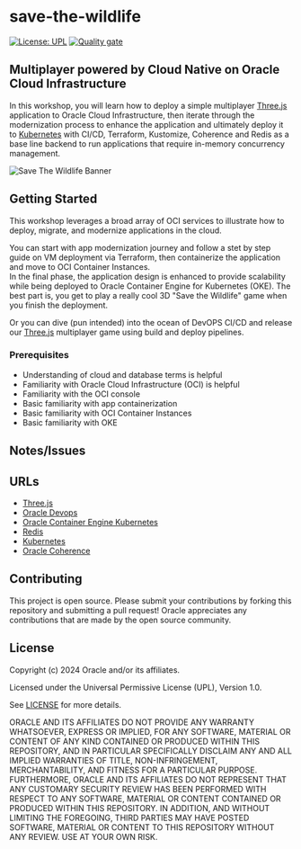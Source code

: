 # save-the-wildlife

[![License: UPL](https://img.shields.io/badge/license-UPL-green)](https://img.shields.io/badge/license-UPL-green) [![Quality gate](https://sonarcloud.io/api/project_badges/quality_gate?project=oracle-devrel_save-the-wildlife)](https://sonarcloud.io/dashboard?id=oracle-devrel_save-the-wildlife)

## Multiplayer powered by Cloud Native on Oracle Cloud Infrastructure

In this workshop, you will learn how to deploy a simple multiplayer [Three.js](https://threejs.org/) application to Oracle Cloud Infrastructure, then iterate through the modernization process to enhance the application and ultimately deploy it to [Kubernetes](https://kubernetes.io/) with CI/CD, Terraform, Kustomize, Coherence and Redis as a base line backend to run applications that require in-memory concurrency management.

![Save The Wildlife Banner](images/screenshot.png)

## Getting Started

This workshop leverages a broad array of OCI services to illustrate how to deploy, migrate, and modernize applications in the cloud.  

You can start with app modernization journey and follow a stet by step guide on VM deployment via Terraform, then containerize the application and move to OCI Container Instances.  
In the final phase, the application design is enhanced to provide scalability while being deployed to Oracle Container Engine for Kubernetes (OKE). The best part is, you get to play a really cool 3D "Save the Wildlife" game when you finish the deployment.

Or you can dive (pun intended) into the ocean of DevOPS CI/CD and release our [Three.js](https://threejs.org/) multiplayer game using build and deploy pipelines.

### Prerequisites

- Understanding of cloud and database terms is helpful
- Familiarity with Oracle Cloud Infrastructure (OCI) is helpful
- Familiarity with the OCI console
- Basic familiarity with app containerization
- Basic familiarity with OCI Container Instances
- Basic familiarity with OKE

## Notes/Issues

## URLs

- [Three.js](https://threejs.org/)
- [Oracle Devops](https://www.oracle.com/uk/devops/devops-service/)
- [Oracle Container Engine Kubernetes](https://www.oracle.com/uk/cloud/cloud-native/container-engine-kubernetes/)
- [Redis](https://redis.com/)
- [Kubernetes](https://kubernetes.io/)
- [Oracle Coherence](https://www.oracle.com/uk/java/coherence/)

## Contributing

This project is open source.  Please submit your contributions by forking this repository and submitting a pull request!  Oracle appreciates any contributions that are made by the open source community.

## License

Copyright (c) 2024 Oracle and/or its affiliates.

Licensed under the Universal Permissive License (UPL), Version 1.0.

See [LICENSE](LICENSE) for more details.

ORACLE AND ITS AFFILIATES DO NOT PROVIDE ANY WARRANTY WHATSOEVER, EXPRESS OR IMPLIED, FOR ANY SOFTWARE, MATERIAL OR CONTENT OF ANY KIND CONTAINED OR PRODUCED WITHIN THIS REPOSITORY, AND IN PARTICULAR SPECIFICALLY DISCLAIM ANY AND ALL IMPLIED WARRANTIES OF TITLE, NON-INFRINGEMENT, MERCHANTABILITY, AND FITNESS FOR A PARTICULAR PURPOSE.  FURTHERMORE, ORACLE AND ITS AFFILIATES DO NOT REPRESENT THAT ANY CUSTOMARY SECURITY REVIEW HAS BEEN PERFORMED WITH RESPECT TO ANY SOFTWARE, MATERIAL OR CONTENT CONTAINED OR PRODUCED WITHIN THIS REPOSITORY. IN ADDITION, AND WITHOUT LIMITING THE FOREGOING, THIRD PARTIES MAY HAVE POSTED SOFTWARE, MATERIAL OR CONTENT TO THIS REPOSITORY WITHOUT ANY REVIEW. USE AT YOUR OWN RISK.  